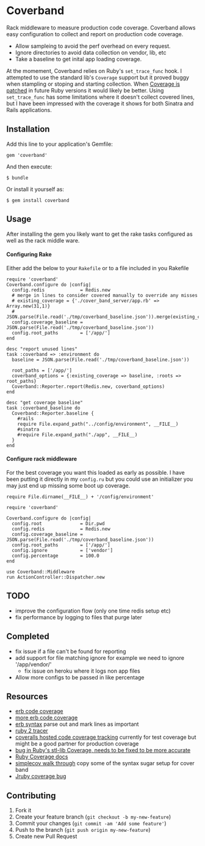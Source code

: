 # Coverband

Rack middleware to measure production code coverage. Coverband allows easy configuration to collect and report on production code coverage.

* Allow sampleing to avoid the perf overhead on every request.
* Ignore directories to avoid data collection on vendor, lib, etc
* Take a baseline to get inital app loading coverage.

At the momement, Coverband relies on Ruby's `set_trace_func` hook. I attempted to use the standard lib's `Coverage` support but it proved buggy when stampling or stoping and starting collection. When [Coverage is patched](https://www.ruby-forum.com/topic/1811306) in future Ruby versions it would likely be better. Using `set_trace_func` has some limitations where it doesn't collect covered lines, but I have been impressed with the coverage it shows for both Sinatra and Rails applications.

## Installation

Add this line to your application's Gemfile:

    gem 'coverband'

And then execute:

    $ bundle

Or install it yourself as:

    $ gem install coverband

## Usage

After installing the gem you likely want to get the rake tasks configured as well as the rack middle ware.

#### Configuring Rake

Either add the below to your `Rakefile` or to a file included in you Rakefile

	require 'coverband'
	Coverband.configure do |config|
      config.redis             = Redis.new
      # merge in lines to consider covered manually to override any misses
	  # existing_coverage = {'./cover_band_server/app.rb' => Array.new(31,1)}
	  # JSON.parse(File.read('./tmp/coverband_baseline.json')).merge(existing_coverage) 
      config.coverage_baseline = JSON.parse(File.read('./tmp/coverband_baseline.json'))
      config.root_paths        = ['/app/']
    end

	desc "report unused lines"
	task :coverband => :environment do
	  baseline = JSON.parse(File.read('./tmp/coverband_baseline.json'))

	  root_paths = ['/app/']
	  coverband_options = {:existing_coverage => baseline, :roots => root_paths}
	  Coverband::Reporter.report(Redis.new, coverband_options)
	end
	
	desc "get coverage baseline"
	task :coverband_baseline do
	  Coverband::Reporter.baseline {
	  	#rails
      	require File.expand_path("../config/environment", __FILE__)
      	#sinatra
      	#require File.expand_path("./app", __FILE__)
      }
    end
    
#### Configure rack middleware

For the best coverage you want this loaded as early as possible. I have been putting it directly in my `config.ru` but you could use an initializer you may just end up missing some boot up coverage.

	require File.dirname(__FILE__) + '/config/environment'
	
	require 'coverband'
	
	Coverband.configure do |config|
	  config.root              = Dir.pwd
	  config.redis             = Redis.new
	  config.coverage_baseline = JSON.parse(File.read('./tmp/coverband_baseline.json'))
	  config.root_paths        = ['/app/']
	  config.ignore            = ['vendor']
	  config.percentage        = 100.0
	end

	use Coverband::Middleware
	run ActionController::Dispatcher.new


## TODO

* improve the configuration flow (only one time redis setup etc)
* fix performance by logging to files that purge later

## Completed

* fix issue if a file can't be found for reporting
* add support for file matching ignore for example we need to ignore '/app/vendor/'
  * fix issue on heroku where it logs non app files
* Allow more configs to be passed in like percentage

## Resources

* [erb code coverage](http://stackoverflow.com/questions/13030909/how-to-test-code-coverage-for-rails-erb-templates)
* [more erb code coverage](https://github.com/colszowka/simplecov/issues/38)
* [erb syntax](http://stackoverflow.com/questions/7996695/rails-erb-syntax) parse out and mark lines as important
* [ruby 2 tracer](https://github.com/brightbox/deb-ruby2.0/blob/master/lib/tracer.rb)
* [coveralls hosted code coverage tracking](https://coveralls.io/docs/ruby) currently for test coverage but might be a good partner for production coverage
* [bug in Ruby's stl-lib Coverage, needs to be fixed to be more accurate](https://www.ruby-forum.com/topic/1811306)
* [Ruby Coverage docs](http://www.ruby-doc.org/stdlib-1.9.3/libdoc/coverage/rdoc/Coverage.html)
* [simplecov walk through](http://www.tamingthemindmonkey.com/2011/09/27/ruby-code-coverage-using-simplecov) copy some of the syntax sugar setup for cover band
* [Jruby coverage bug](http://jira.codehaus.org/browse/JRUBY-6106?page=com.atlassian.jira.plugin.system.issuetabpanels:changehistory-tabpanel)

## Contributing

1. Fork it
2. Create your feature branch (`git checkout -b my-new-feature`)
3. Commit your changes (`git commit -am 'Add some feature'`)
4. Push to the branch (`git push origin my-new-feature`)
5. Create new Pull Request
